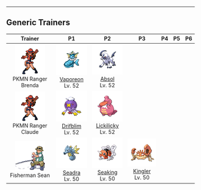 ---

## Generic Trainers</h3>

| Trainer | P1 | P2 | P3 | P4 | P5 | P6 |
|:-------:|:--:|:--:|:--:|:--:|:--:|:--:|
| ![PKMN Ranger Brenda](../../assets/trainers/pkmn_ranger.png "PKMN Ranger Brenda")<br>PKMN Ranger Brenda | ![Vaporeon](../../assets/sprites/vaporeon/front.png)<br>[Vaporeon](../../pokemon/vaporeon.md/)<br>Lv. 52 | ![Absol](../../assets/sprites/absol/front.png)<br>[Absol](../../pokemon/absol.md/)<br>Lv. 52 |
| ![PKMN Ranger Claude](../../assets/trainers/pkmn_ranger.png "PKMN Ranger Claude")<br>PKMN Ranger Claude | ![Drifblim](../../assets/sprites/drifblim/front.png)<br>[Drifblim](../../pokemon/drifblim.md/)<br>Lv. 52 | ![Lickilicky](../../assets/sprites/lickilicky/front.png)<br>[Lickilicky](../../pokemon/lickilicky.md/)<br>Lv. 52 |
| ![Fisherman Sean](../../assets/trainers/fisherman.png "Fisherman Sean")<br>Fisherman Sean | ![Seadra](../../assets/sprites/seadra/front.png)<br>[Seadra](../../pokemon/seadra.md/)<br>Lv. 50 | ![Seaking](../../assets/sprites/seaking/front.png)<br>[Seaking](../../pokemon/seaking.md/)<br>Lv. 50 | ![Kingler](../../assets/sprites/kingler/front.png)<br>[Kingler](../../pokemon/kingler.md/)<br>Lv. 50 |

